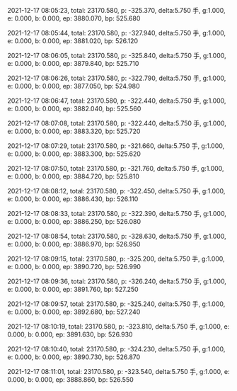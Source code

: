 2021-12-17 08:05:23, total: 23170.580, p: -325.370, delta:5.750 手, g:1.000, e: 0.000, b: 0.000, ep: 3880.070, bp: 525.680

2021-12-17 08:05:44, total: 23170.580, p: -327.940, delta:5.750 手, g:1.000, e: 0.000, b: 0.000, ep: 3881.020, bp: 526.120

2021-12-17 08:06:05, total: 23170.580, p: -325.840, delta:5.750 手, g:1.000, e: 0.000, b: 0.000, ep: 3879.840, bp: 525.710

2021-12-17 08:06:26, total: 23170.580, p: -322.790, delta:5.750 手, g:1.000, e: 0.000, b: 0.000, ep: 3877.050, bp: 524.980

2021-12-17 08:06:47, total: 23170.580, p: -322.440, delta:5.750 手, g:1.000, e: 0.000, b: 0.000, ep: 3882.040, bp: 525.560

2021-12-17 08:07:08, total: 23170.580, p: -322.440, delta:5.750 手, g:1.000, e: 0.000, b: 0.000, ep: 3883.320, bp: 525.720

2021-12-17 08:07:29, total: 23170.580, p: -321.660, delta:5.750 手, g:1.000, e: 0.000, b: 0.000, ep: 3883.300, bp: 525.620

2021-12-17 08:07:50, total: 23170.580, p: -321.760, delta:5.750 手, g:1.000, e: 0.000, b: 0.000, ep: 3884.720, bp: 525.810

2021-12-17 08:08:12, total: 23170.580, p: -322.450, delta:5.750 手, g:1.000, e: 0.000, b: 0.000, ep: 3886.430, bp: 526.110

2021-12-17 08:08:33, total: 23170.580, p: -322.390, delta:5.750 手, g:1.000, e: 0.000, b: 0.000, ep: 3886.250, bp: 526.080

2021-12-17 08:08:54, total: 23170.580, p: -328.630, delta:5.750 手, g:1.000, e: 0.000, b: 0.000, ep: 3886.970, bp: 526.950

2021-12-17 08:09:15, total: 23170.580, p: -325.200, delta:5.750 手, g:1.000, e: 0.000, b: 0.000, ep: 3890.720, bp: 526.990

2021-12-17 08:09:36, total: 23170.580, p: -326.240, delta:5.750 手, g:1.000, e: 0.000, b: 0.000, ep: 3891.760, bp: 527.250

2021-12-17 08:09:57, total: 23170.580, p: -325.240, delta:5.750 手, g:1.000, e: 0.000, b: 0.000, ep: 3892.680, bp: 527.240

2021-12-17 08:10:19, total: 23170.580, p: -323.810, delta:5.750 手, g:1.000, e: 0.000, b: 0.000, ep: 3891.630, bp: 526.930

2021-12-17 08:10:40, total: 23170.580, p: -324.230, delta:5.750 手, g:1.000, e: 0.000, b: 0.000, ep: 3890.730, bp: 526.870

2021-12-17 08:11:01, total: 23170.580, p: -323.540, delta:5.750 手, g:1.000, e: 0.000, b: 0.000, ep: 3888.860, bp: 526.550